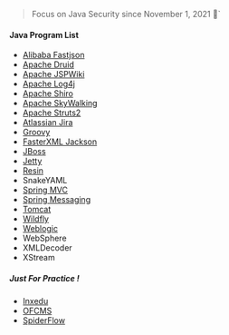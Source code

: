 > Focus on Java Security since November 1, 2021 👣`


#### Java Program List
- [Alibaba Fastjson](https://github.com/pen4uin/JavaSec/tree/main/fastjson)
- [Apache Druid](https://github.com/pen4uin/JavaSec/blob/main/apache%20druid/)
- [Apache JSPWiki](https://github.com/pen4uin/JavaSec/tree/main/apache%20jspwiki)
- [Apache Log4j](https://github.com/pen4uin/JavaSec/blob/main/log4j2/)
- [Apache Shiro](https://github.com/pen4uin/JavaSec/blob/main/shiro/) 
- [Apache SkyWalking](https://github.com/pen4uin/JavaSec/tree/main/apache%20skywalking)
- [Apache Struts2](https://github.com/pen4uin/JavaSec/blob/main/struts2/)  
- [Atlassian Jira](https://github.com/pen4uin/JavaSec/tree/main/atlassian%20jira)
- [Groovy](https://github.com/pen4uin/JavaSec/blob/main/groovy/)
- [FasterXML Jackson]()
- [JBoss](https://github.com/pen4uin/JavaSec/tree/main/jboss/) 
- [Jetty](https://github.com/pen4uin/JavaSec/blob/main/jetty/)
- [Resin](https://github.com/pen4uin/JavaSec/blob/main/resin/)
- SnakeYAML
- [Spring MVC](https://github.com/pen4uin/JavaSec/tree/main/springmvc)
- [Spring Messaging](https://github.com/pen4uin/JavaSec/blob/main/spring%20messaging/)
- [Tomcat](https://github.com/pen4uin/JavaSec/tree/main/tomcat)
- [Wildfly](https://github.com/pen4uin/JavaSec/tree/main/wildfly/)
- [Weblogic](https://github.com/pen4uin/JavaSec/tree/main/weblogic/)
- WebSphere
- XMLDecoder
- XStream



##### Just For Practice !

- [Inxedu](https://github.com/pen4uin/JavaSec/blob/main/inxedu/2021_08_05_Inxedu.pdf)
- [OFCMS](https://github.com/pen4uin/JavaSec/blob/main/ofcms/) 
- [SpiderFlow](https://github.com/pen4uin/JavaSec/tree/main/spider-flow) 
